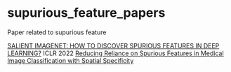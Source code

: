 # supurious_feature_papers
Paper related to supurious feature

[SALIENT IMAGENET: HOW TO DISCOVER SPURIOUS FEATURES IN DEEP LEARNING?](https://arxiv.org/pdf/2110.04301.pdf) ICLR 2022 
[Reducing Reliance on Spurious Features in Medical Image Classification with Spatial Specificity](https://proceedings.mlr.press/v182/saab22a/saab22a.pdf) 
